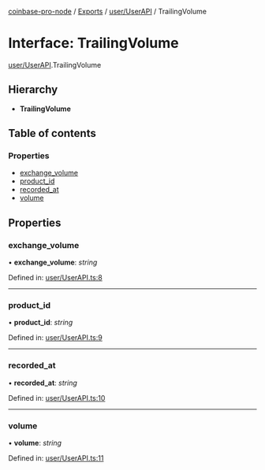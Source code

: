 [coinbase-pro-node](../../README.md) / [Exports](../../modules.md) / [user/UserAPI](../../modules/user_userapi.md) / TrailingVolume

# Interface: TrailingVolume

[user/UserAPI](../../modules/user_userapi.md).TrailingVolume

## Hierarchy

- **TrailingVolume**

## Table of contents

### Properties

- [exchange_volume](userapi.trailingvolume.md#exchange_volume)
- [product_id](userapi.trailingvolume.md#product_id)
- [recorded_at](userapi.trailingvolume.md#recorded_at)
- [volume](userapi.trailingvolume.md#volume)

## Properties

### exchange_volume

• **exchange_volume**: _string_

Defined in: [user/UserAPI.ts:8](https://github.com/bennycode/coinbase-pro-node/blob/3350621/src/user/UserAPI.ts#L8)

---

### product_id

• **product_id**: _string_

Defined in: [user/UserAPI.ts:9](https://github.com/bennycode/coinbase-pro-node/blob/3350621/src/user/UserAPI.ts#L9)

---

### recorded_at

• **recorded_at**: _string_

Defined in: [user/UserAPI.ts:10](https://github.com/bennycode/coinbase-pro-node/blob/3350621/src/user/UserAPI.ts#L10)

---

### volume

• **volume**: _string_

Defined in: [user/UserAPI.ts:11](https://github.com/bennycode/coinbase-pro-node/blob/3350621/src/user/UserAPI.ts#L11)
